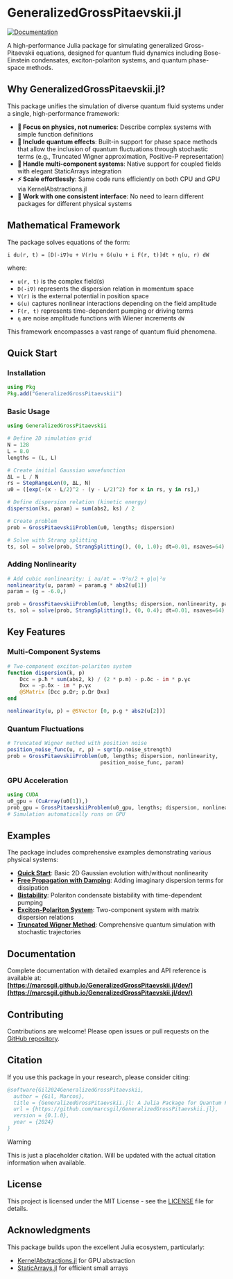 # GeneralizedGrossPitaevskii.jl

[![Documentation](https://img.shields.io/badge/docs-stable-blue.svg)](https://marcsgil.github.io/GeneralizedGrossPitaevskii.jl/dev/)

A high-performance Julia package for simulating generalized Gross-Pitaevskii equations, designed for quantum fluid dynamics including Bose-Einstein condensates, exciton-polariton systems, and quantum phase-space methods.

## Why GeneralizedGrossPitaevskii.jl?

This package unifies the simulation of diverse quantum fluid systems under a single, high-performance framework:

- **🔬 Focus on physics, not numerics**: Describe complex systems with simple function definitions
- **🌊 Include quantum effects**: Built-in support for phase space methods that allow the inclusion of quantum fluctuations through stochastic terms (e.g., Truncated Wigner approximation, Positive-P representation)
- **🔗 Handle multi-component systems**: Native support for coupled fields with elegant StaticArrays integration
- **⚡ Scale effortlessly**: Same code runs efficiently on both CPU and GPU via KernelAbstractions.jl
- **🎯 Work with one consistent interface**: No need to learn different packages for different physical systems

## Mathematical Framework

The package solves equations of the form:

```
i du(r, t) = [D(-i∇)u + V(r)u + G(u)u + i F(r, t)]dt + η(u, r) dW
```

where:
- `u(r, t)` is the complex field(s)
- `D(-i∇)` represents the dispersion relation in momentum space
- `V(r)` is the external potential in position space
- `G(u)` captures nonlinear interactions depending on the field amplitude
- `F(r, t)` represents time-dependent pumping or driving terms
- `η` are noise amplitude functions with Wiener increments `dW`

This framework encompasses a vast range of quantum fluid phenomena.

## Quick Start

### Installation

```julia
using Pkg
Pkg.add("GeneralizedGrossPitaevskii")
```

### Basic Usage

```julia
using GeneralizedGrossPitaevskii

# Define 2D simulation grid
N = 128
L = 8.0
lengths = (L, L)

# Create initial Gaussian wavefunction
ΔL = L / N
rs = StepRangeLen(0, ΔL, N)
u0 = ([exp(-(x - L/2)^2 - (y - L/2)^2) for x in rs, y in rs],)

# Define dispersion relation (kinetic energy)
dispersion(ks, param) = sum(abs2, ks) / 2

# Create problem
prob = GrossPitaevskiiProblem(u0, lengths; dispersion)

# Solve with Strang splitting
ts, sol = solve(prob, StrangSplitting(), (0, 1.0); dt=0.01, nsaves=64)
```

### Adding Nonlinearity

```julia
# Add cubic nonlinearity: i ∂u/∂t = -∇²u/2 + g|u|²u
nonlinearity(u, param) = param.g * abs2(u[1])
param = (g = -6.0,)

prob = GrossPitaevskiiProblem(u0, lengths; dispersion, nonlinearity, param)
ts, sol = solve(prob, StrangSplitting(), (0, 0.4); dt=0.01, nsaves=64)
```

## Key Features

### Multi-Component Systems
```julia
# Two-component exciton-polariton system
function dispersion(k, p)
    Dcc = p.ħ * sum(abs2, k) / (2 * p.m) - p.δc - im * p.γc
    Dxx = -p.δx - im * p.γx
    @SMatrix [Dcc p.Ωr; p.Ωr Dxx]
end

nonlinearity(u, p) = @SVector [0, p.g * abs2(u[2])]
```

### Quantum Fluctuations
```julia
# Truncated Wigner method with position noise
position_noise_func(u, r, p) = sqrt(p.noise_strength)
prob = GrossPitaevskiiProblem(u0, lengths; dispersion, nonlinearity,
                              position_noise_func, param)
```

### GPU Acceleration
```julia
using CUDA
u0_gpu = (CuArray(u0[1]),)
prob_gpu = GrossPitaevskiiProblem(u0_gpu, lengths; dispersion, nonlinearity, param)
# Simulation automatically runs on GPU
```

## Examples

The package includes comprehensive examples demonstrating various physical systems:

- **[Quick Start](https://marcsgil.github.io/GeneralizedGrossPitaevskii.jl/dev/quick_start/)**: Basic 2D Gaussian evolution with/without nonlinearity
- **[Free Propagation with Damping](https://marcsgil.github.io/GeneralizedGrossPitaevskii.jl/dev/free_propagation_damping/)**: Adding imaginary dispersion terms for dissipation
- **[Bistability](https://marcsgil.github.io/GeneralizedGrossPitaevskii.jl/dev/bistability/)**: Polariton condensate bistability with time-dependent pumping
- **[Exciton-Polariton System](https://marcsgil.github.io/GeneralizedGrossPitaevskii.jl/dev/exciton_polariton/)**: Two-component system with matrix dispersion relations
- **[Truncated Wigner Method](https://marcsgil.github.io/GeneralizedGrossPitaevskii.jl/dev/truncated_wigner/)**: Comprehensive quantum simulation with stochastic trajectories

## Documentation

Complete documentation with detailed examples and API reference is available at:
**[https://marcsgil.github.io/GeneralizedGrossPitaevskii.jl/dev/](https://marcsgil.github.io/GeneralizedGrossPitaevskii.jl/dev/)**

## Contributing

Contributions are welcome! Please open issues or pull requests on the [GitHub repository](https://github.com/marcsgil/GeneralizedGrossPitaevskii.jl).

## Citation

If you use this package in your research, please consider citing:

```bibtex
@software{Gil2024GeneralizedGrossPitaevskii,
  author = {Gil, Marcos},
  title = {GeneralizedGrossPitaevskii.jl: A Julia Package for Quantum Fluid Dynamics},
  url = {https://github.com/marcsgil/GeneralizedGrossPitaevskii.jl},
  version = {0.1.0},
  year = {2024}
}
```

> [!WARNING]
> This is just a placeholder citation. Will be updated with the actual citation information when available.

## License

This project is licensed under the MIT License - see the [LICENSE](LICENSE) file for details.

## Acknowledgments

This package builds upon the excellent Julia ecosystem, particularly:
- [KernelAbstractions.jl](https://github.com/JuliaGPU/KernelAbstractions.jl) for GPU abstraction
- [StaticArrays.jl](https://github.com/JuliaArrays/StaticArrays.jl) for efficient small arrays